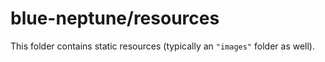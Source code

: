 # blue-neptune/resources

This folder contains static resources (typically an `"images"` folder as well).

